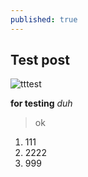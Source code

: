 ```yaml
---
published: true
---
```



## Test post
![tttest]({{site.baseurl}}/https://www.amazon.com/clouddrive/share/HMgBKcrS5mQSs0omtDkyLljYDVB0f1abs32h39aHvOx?ref_=cd_ph_share_link_copy)

**for testing**
_duh_

> ok
1. 111
2. 2222
3. 999
